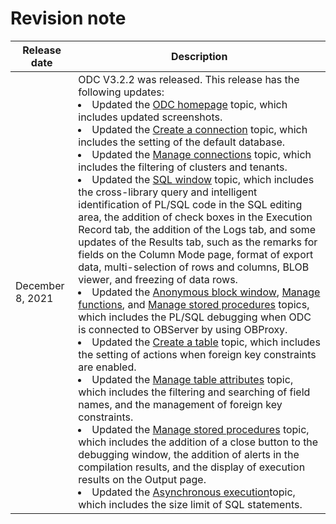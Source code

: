 Revision note 
==================================




|   Release date   |                                                                                                                                                                                                                                                                                                                                                                                                                                                                                                                                                                                                                                                                                                                                                                                                                                                                                                                                                                                                                                                                                                                                                                                                                                       Description                                                                                                                                                                                                                                                                                                                                                                                                                                                                                                                                                                                                                                                                                                                                                                                                                                                                                                                                                                                                                                                                                                                                                                                                                                       |
|------------------|-----------------------------------------------------------------------------------------------------------------------------------------------------------------------------------------------------------------------------------------------------------------------------------------------------------------------------------------------------------------------------------------------------------------------------------------------------------------------------------------------------------------------------------------------------------------------------------------------------------------------------------------------------------------------------------------------------------------------------------------------------------------------------------------------------------------------------------------------------------------------------------------------------------------------------------------------------------------------------------------------------------------------------------------------------------------------------------------------------------------------------------------------------------------------------------------------------------------------------------------------------------------------------------------------------------------------------------------------------------------------------------------------------------------------------------------------------------------------------------------------------------------------------------------------------------------------------------------------------------------------------------------------------------------------------------------------------------------------------------------------------------------------------------------------------------------------------------------------------------------------------------------------------------------------------------------------------------------------------------------------------------------------------------------------------------------------------------------------------------------------------------------------------------------------------------------------------------------------------------------------------------------------------------------------------------------------------------------------------------------------------------------------------------------------------------------------------------------------------------------|
| December 8, 2021 | ODC V3.2.2 was released.  This release has the following updates: <li>Updated the [ODC homepage](../6.client-odc-user-guide/2.client-odc-homepage.md) topic, which includes updated screenshots.</li>   <li>Updated the [Create a connection](/3.client-odc-connect-database1.client-odc-create-connection.md) topic, which includes the setting of the default database.</li>   <li>Updated the [Manage connections](/3.client-odc-connect-database2.client-odc-manage-connections.md) topic, which includes the filtering of clusters and tenants.</li>  <li>Updated the [SQL window](4.client-odc-use-workspace/2.client-odc-sql-window.md) topic, which includes the cross-library query and intelligent identification of PL/SQL code in the SQL editing area, the addition of check boxes in the Execution Record tab, the addition of the Logs tab, and some updates of the Results tab, such as the remarks for fields on the Column Mode page, format of export data, multi-selection of rows and columns, BLOB viewer, and freezing of data rows.</li>   <li>Updated the [Anonymous block window](4.client-odc-use-workspace/3.client-odc-anonymous-block-window.md), [Manage functions](9.client-odc-database-objects/3.client-odc-function-objects/3.client-odc-manage-functions.md), and [Manage stored procedures](9.client-odc-database-objects/4.client-odc-stored-procedure-objects/3.client-odc-manage-stored-procedures.md) topics, which includes the PL/SQL debugging when ODC is connected to OBServer by using OBProxy.</li>   <li>Updated the [Create a table](9.client-odc-database-objects/1.client-odc-table-objects/2.client-odc-create-a-table.md) topic, which includes the setting of actions when foreign key constraints are enabled.</li><li>Updated the [Manage table attributes](9.client-odc-database-objects/1.client-odc-table-objects/4.client-odc-manage-table-attributes.md) topic, which includes the filtering and searching of field names, and the management of foreign key constraints.</li><li>Updated the [Manage stored procedures](9.client-odc-database-objects/4.client-odc-stored-procedure-objects/3.client-odc-manage-stored-procedures.md) topic, which includes the addition of a close button to the debugging window, the addition of alerts in the compilation results, and the display of execution results on the Output page.</li>   <li>Updated the [Asynchronous execution](5.client-odc-use-tools/3.client-odc-asynchronous-execution.md)topic, which includes the size limit of SQL statements.</li>    |


